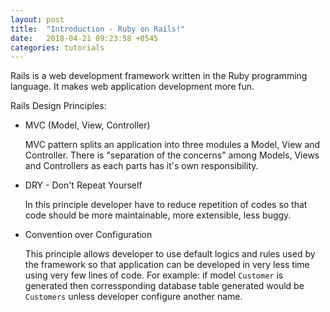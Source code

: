 ```yaml
---
layout: post
title:  "Introduction - Ruby on Rails!"
date:   2018-04-21 09:23:58 +0545
categories: tutorials
---
```

Rails is a web development framework written in the Ruby programming language. It makes web application development more fun.

Rails Design Principles:
- MVC (Model, View, Controller)

  MVC pattern splits an application into three modules a Model, View and Controller. There is "separation of the concerns" among Models, Views and Controllers as each parts has it's own responsibility.

- DRY - Don't Repeat Yourself
  
  In this principle developer have to reduce repetition of codes so that code should be more maintainable, more extensible, less buggy.

- Convention over Configuration
  
  This principle allows developer to use default logics and rules used by the framework so that application can be developed in very less time using very few lines of code. For example: if model `Customer` is generated then corressponding database table generated would be `Customers` unless developer configure another name.